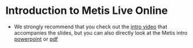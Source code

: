 # Introduction to Metis Live Online

* We strongly recommend that you check out the [intro video](https://www.youtube.com/watch?v=fzhSHXLWbNs&feature=youtu.be) that accompanies the slides,
but you can also directly look at the Metis intro [powerpoint](Metis_Intro.pptx) or [pdf](Metis_Intro.pdf)



